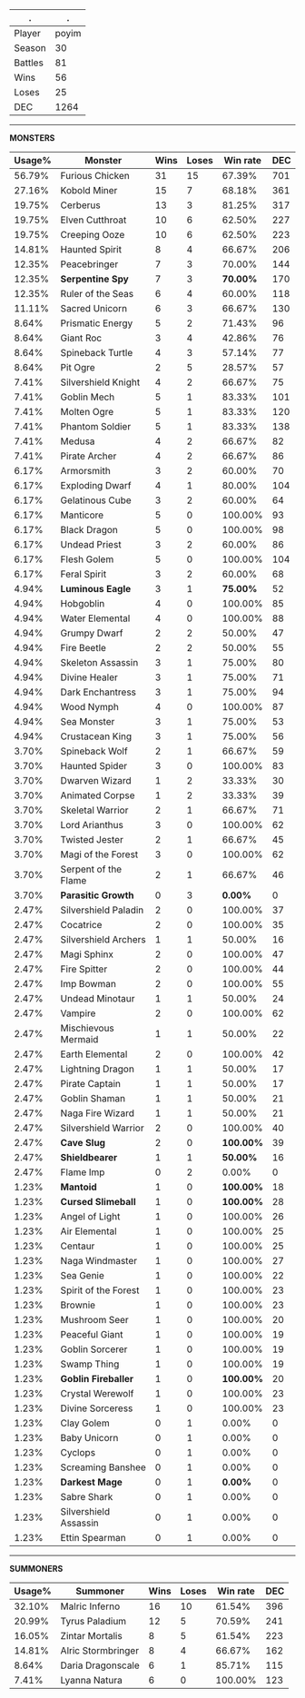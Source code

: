 .|.
|-|-
Player|poyim
Season|30
Battles|81
Wins|56
Loses|25
DEC|1264

---
**MONSTERS**

Usage%|Monster|Wins|Loses|Win rate|DEC|
-|-|-|-|-|-|
56.79%|Furious Chicken|31|15|67.39%|701|
27.16%|Kobold Miner|15|7|68.18%|361|
19.75%|Cerberus|13|3|81.25%|317|
19.75%|Elven Cutthroat|10|6|62.50%|227|
19.75%|Creeping Ooze|10|6|62.50%|223|
14.81%|Haunted Spirit|8|4|66.67%|206|
12.35%|Peacebringer|7|3|70.00%|144|
12.35%|**Serpentine Spy**|7|3|**70.00%**|170|
12.35%|Ruler of the Seas|6|4|60.00%|118|
11.11%|Sacred Unicorn|6|3|66.67%|130|
8.64%|Prismatic Energy|5|2|71.43%|96|
8.64%|Giant Roc|3|4|42.86%|76|
8.64%|Spineback Turtle|4|3|57.14%|77|
8.64%|Pit Ogre|2|5|28.57%|57|
7.41%|Silvershield Knight|4|2|66.67%|75|
7.41%|Goblin Mech|5|1|83.33%|101|
7.41%|Molten Ogre|5|1|83.33%|120|
7.41%|Phantom Soldier|5|1|83.33%|138|
7.41%|Medusa|4|2|66.67%|82|
7.41%|Pirate Archer|4|2|66.67%|86|
6.17%|Armorsmith|3|2|60.00%|70|
6.17%|Exploding Dwarf|4|1|80.00%|104|
6.17%|Gelatinous Cube|3|2|60.00%|64|
6.17%|Manticore|5|0|100.00%|93|
6.17%|Black Dragon|5|0|100.00%|98|
6.17%|Undead Priest|3|2|60.00%|86|
6.17%|Flesh Golem|5|0|100.00%|104|
6.17%|Feral Spirit|3|2|60.00%|68|
4.94%|**Luminous Eagle**|3|1|**75.00%**|52|
4.94%|Hobgoblin|4|0|100.00%|85|
4.94%|Water Elemental|4|0|100.00%|88|
4.94%|Grumpy Dwarf|2|2|50.00%|47|
4.94%|Fire Beetle|2|2|50.00%|55|
4.94%|Skeleton Assassin|3|1|75.00%|80|
4.94%|Divine Healer|3|1|75.00%|71|
4.94%|Dark Enchantress|3|1|75.00%|94|
4.94%|Wood Nymph|4|0|100.00%|87|
4.94%|Sea Monster|3|1|75.00%|53|
4.94%|Crustacean King|3|1|75.00%|56|
3.70%|Spineback Wolf|2|1|66.67%|59|
3.70%|Haunted Spider|3|0|100.00%|83|
3.70%|Dwarven Wizard|1|2|33.33%|30|
3.70%|Animated Corpse|1|2|33.33%|39|
3.70%|Skeletal Warrior|2|1|66.67%|71|
3.70%|Lord Arianthus|3|0|100.00%|62|
3.70%|Twisted Jester|2|1|66.67%|45|
3.70%|Magi of the Forest|3|0|100.00%|62|
3.70%|Serpent of the Flame|2|1|66.67%|46|
3.70%|**Parasitic Growth**|0|3|**0.00%**|0|
2.47%|Silvershield Paladin|2|0|100.00%|37|
2.47%|Cocatrice|2|0|100.00%|35|
2.47%|Silvershield Archers|1|1|50.00%|16|
2.47%|Magi Sphinx|2|0|100.00%|47|
2.47%|Fire Spitter|2|0|100.00%|44|
2.47%|Imp Bowman|2|0|100.00%|55|
2.47%|Undead Minotaur|1|1|50.00%|24|
2.47%|Vampire|2|0|100.00%|62|
2.47%|Mischievous Mermaid|1|1|50.00%|22|
2.47%|Earth Elemental|2|0|100.00%|42|
2.47%|Lightning Dragon|1|1|50.00%|17|
2.47%|Pirate Captain|1|1|50.00%|17|
2.47%|Goblin Shaman|1|1|50.00%|21|
2.47%|Naga Fire Wizard|1|1|50.00%|21|
2.47%|Silvershield Warrior|2|0|100.00%|40|
2.47%|**Cave Slug**|2|0|**100.00%**|39|
2.47%|**Shieldbearer**|1|1|**50.00%**|16|
2.47%|Flame Imp|0|2|0.00%|0|
1.23%|**Mantoid**|1|0|**100.00%**|18|
1.23%|**Cursed Slimeball**|1|0|**100.00%**|28|
1.23%|Angel of Light|1|0|100.00%|26|
1.23%|Air Elemental|1|0|100.00%|25|
1.23%|Centaur|1|0|100.00%|25|
1.23%|Naga Windmaster|1|0|100.00%|27|
1.23%|Sea Genie|1|0|100.00%|22|
1.23%|Spirit of the Forest|1|0|100.00%|23|
1.23%|Brownie|1|0|100.00%|23|
1.23%|Mushroom Seer|1|0|100.00%|20|
1.23%|Peaceful Giant|1|0|100.00%|19|
1.23%|Goblin Sorcerer|1|0|100.00%|19|
1.23%|Swamp Thing|1|0|100.00%|19|
1.23%|**Goblin Fireballer**|1|0|**100.00%**|20|
1.23%|Crystal Werewolf|1|0|100.00%|23|
1.23%|Divine Sorceress|1|0|100.00%|23|
1.23%|Clay Golem|0|1|0.00%|0|
1.23%|Baby Unicorn|0|1|0.00%|0|
1.23%|Cyclops|0|1|0.00%|0|
1.23%|Screaming Banshee|0|1|0.00%|0|
1.23%|**Darkest Mage**|0|1|**0.00%**|0|
1.23%|Sabre Shark|0|1|0.00%|0|
1.23%|Silvershield Assassin|0|1|0.00%|0|
1.23%|Ettin Spearman|0|1|0.00%|0|

---
**SUMMONERS**

Usage%|Summoner|Wins|Loses|Win rate|DEC|
-|-|-|-|-|-|
32.10%|Malric Inferno|16|10|61.54%|396|
20.99%|Tyrus Paladium|12|5|70.59%|241|
16.05%|Zintar Mortalis|8|5|61.54%|223|
14.81%|Alric Stormbringer|8|4|66.67%|162|
8.64%|Daria Dragonscale|6|1|85.71%|115|
7.41%|Lyanna Natura|6|0|100.00%|123|

